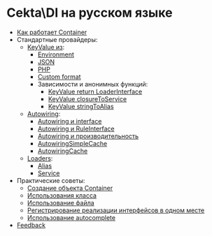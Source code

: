# Cekta\DI на русском языке

* [Как работает Container](container.md)
* Стандартные провайдеры:
    * [KeyValue из](providers/key-value/key-value.md):
        * [Environment](providers/key-value/environment.md)
        * [JSON](providers/key-value/json.md)
        * [PHP](providers/key-value/PHP.md)
        * [Custom format](providers/key-value/custom-format.md)
        * Зависимости и анонимных функций:
            * [KeyValue return LoaderInterface](providers/key-value/loader-interface.md)
            * [KeyValue closureToService](providers/key-value/closureToService.md)
            * [KeyValue stringToAlias](providers/key-value/stringToAlias.md)
    * [Autowiring](providers/autowiring/autowiring.md):
        * [Autowiring и interface](providers/autowiring/interface.md) 
        * [Autowiring и RuleInterface](providers/autowiring/rule-interface.md) 
        * [Autowiring и производительность](providers/autowiring/perfomance.md) 
        * [AutowiringSimpleCache](providers/autowiring/simple-cache.md) 
        * [AutowiringCache](providers/autowiring/cache.md) 
    * [Loaders](loaders.md):
        * [Alias](loaders/alias.md)
        * [Service](loaders/service.md)
* Практические советы:
    * [Создание объекта Container](best-practices/container-creation.md)
    * [Использования класса](best-practices/class.md)
    * [Использование файла](best-practices/file.md)
    * [Регистрирование реализации интерфейсов в одном месте](best-practices/reg-in-one.md)
    * [Использование autocomplete](best-practices/autocomplete.md)
 * [Feedback](feedback.md)
